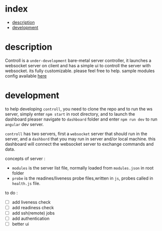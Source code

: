 # index
- [description](#description)
- [development](#development) 

# description 
Controll is a `under-development` bare-metal server controller, it launches a websocket server on client and has a simple ui to controll the server with websocket.
its fully customizable. please feel free to help.
sample modules config available [here](modules.json)

# development 
to help developing `controll`, you need to clone the repo and to run the ws server, simply enter `npm start` in root directory, and to launch the dashboard pleaser navigate to `dashboard` folder and enter `npm run dev` to run `angular` dev server.

`controll` has two servers, first a `websocket` server that should run in the server, and a `dashbord` that you may run in server and/or local machine. this dashboard will connect the websocket server to exchange commands and data.

concepts of server : 
- `modules` is the server list file, normally loaded from `modules.json` in root folder
- `probe` is the readines/liveness probe files,written in `js`, probes called in `health.js` file.




to do : 
- [ ] add liveness check
- [ ] add readiness check
- [ ] add ssh(remote) jobs
- [ ] add authentication
- [ ] better ui
